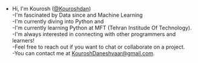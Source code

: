 - Hi, I'm Kourosh ([@Kouroshdan]())  
-I'm fascinated by Data since and Machine Learning   
-I'm currently diving into Python and   
-I'm currently learning Python at MFT (Tehran Institude Of Technology).  
-I'm always interested in connecting with other programmers and learners!  
-Feel free to reach out if you want to chat or collaborate on a project.  
-You can contact me at KouroshDaneshvaar@gmail.com.   

